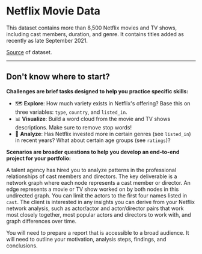 # Netflix Movie Data

This dataset contains more than 8,500 Netflix movies and TV shows, including cast members, duration, and genre. It contains titles added as recently as late September 2021.


[Source](https://www.kaggle.com/shivamb/netflix-shows) of dataset.

---------

## Don't know where to start? 

**Challenges are brief tasks designed to help you practice specific skills:**

- 🗺️ **Explore**: How much variety exists in Netflix's offering? Base this on three variables: `type`, `country`, and `listed_in`.
- 📊 **Visualize**: Build a word cloud from the movie and TV shows descriptions. Make sure to remove stop words!
- 🔎 **Analyze**: Has Netflix invested more in certain genres (see `listed_in`) in recent years? What about certain age groups (see `ratings`)?

**Scenarios are broader questions to help you develop an end-to-end project for your portfolio:**

A talent agency has hired you to analyze patterns in the professional relationships of cast members and directors. The key deliverable is a network graph where each node represents a cast member or director. An edge represents a movie or TV show worked on by both nodes in this undirected graph. You can limit the actors to the first four names listed in `cast`. The client is interested in any insights you can derive from your Netflix network analysis, such as actor/actor and actor/director pairs that work most closely together, most popular actors and directors to work with, and graph differences over time.

You will need to prepare a report that is accessible to a broad audience. It will need to outline your motivation, analysis steps, findings, and conclusions.
